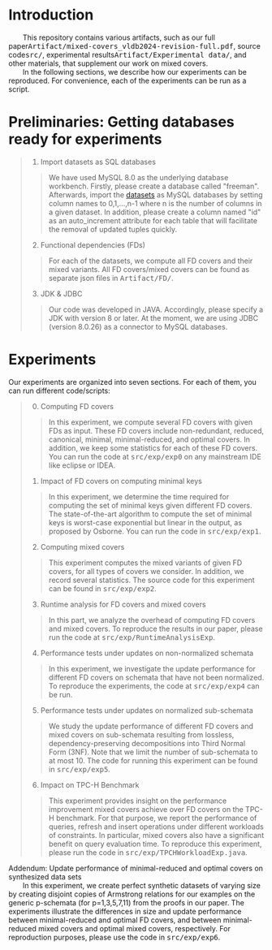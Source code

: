 # Introduction
&ensp;&ensp;&ensp;&ensp;This repository contains various artifacts, such as our full paper<kbd>Artifact/mixed-covers_vldb2024-revision-full.pdf</kbd>, source code<kbd>src/</kbd>, experimental results<kbd>Artifact/Experimental data/</kbd>, and other materials, that supplement our work on mixed covers.\
&ensp;&ensp;&ensp;&ensp;In the following sections, we describe how our experiments can be reproduced. For convenience, each of the experiments can be run as a script.
# Preliminaries: Getting databases ready for experiments
> 1. Import datasets as SQL databases
>> We have used MySQL 8.0 as the underlying database workbench. Firstly, please create a database called "freeman". Afterwards, import the [datasets](https://drive.google.com/drive/folders/1RIO8hRNNwvTn0DU5tuazYWpsaIEtr7ch?usp=sharing) as MySQL databases by setting column names to 0,1,...,n-1 where n is the number of columns in a given dataset. In addition, please create a column named "id" as an auto_increment attribute for each table that will facilitate the removal of updated tuples quickly.
>2. Functional dependencies (FDs)
>> For each of the datasets, we compute all FD covers and their mixed variants. All FD covers/mixed covers can be found as separate json files in <kbd>Artifact/FD/</kbd>.
>3. JDK & JDBC
>> Our code was developed in JAVA. Accordingly, please specify a JDK with version 8 or later. At the moment, we are using JDBC (version 8.0.26) as a connector to MySQL databases.
# Experiments
Our experiments are organized into seven sections. For each of them, you can run different code/scripts:
> 0. Computing FD covers
>> In this experiment, we compute several FD covers with given FDs as input. These FD covers include non-redundant, reduced, canonical, minimal, minimal-reduced, and optimal covers. In addition, we keep some statistics for each of these FD covers. You can run the code at <kbd>src/exp/exp0</kbd> on any mainstream IDE like eclipse or IDEA.
> 1. Impact of FD covers on computing minimal keys
>> In this experiment, we determine the time required for computing the set of minimal keys given different FD covers. The state-of-the-art algorithm to compute the set of minimal keys is worst-case exponential but linear in the output, as proposed by Osborne. You can run the code in <kbd>src/exp/exp1</kbd>.
> 2. Computing mixed covers
>> This experiment computes the mixed variants of given FD covers, for all types of covers we consider. In addition, we record several statistics. The source code for this experiment can be found in <kbd>src/exp/exp2</kbd>.
> 3. Runtime analysis for FD covers and mixed covers
>> In this part, we analyze the overhead of computing FD covers and mixed covers. To reproduce the results in our paper, please run the code at <kbd>src/exp/RuntimeAnalysisExp</kbd>.
> 4. Performance tests under updates on non-normalized schemata
>> In this experiment, we investigate the update performance for different FD covers on schemata that have not been normalized. To reproduce the experiments, the code at <kbd>src/exp/exp4</kbd> can be run.
> 5. Performance tests under updates on normalized sub-schemata
>> We study the update performance of different FD covers and mixed covers on sub-schemata resulting from lossless, dependency-preserving decompositions into Third Normal Form (3NF). Note that we limit the number of sub-schemata to at most 10. The code for running this experiment can be found in <kbd>src/exp/exp5</kbd>.
> 6. Impact on TPC-H Benchmark
>> This experiment provides insight on the performance improvement mixed covers achieve over FD covers on the TPC-H benchmark. For that purpose, we report the performance of queries, refresh and insert operations under different workloads of constraints. In particular, mixed covers also have a significant benefit on query evaluation time. To reproduce this experiment, please run the code in <kbd>src/exp/TPCHWorkloadExp.java</kbd>.

Addendum: Update performance of minimal-reduced and optimal covers on synthesized data sets\
&ensp;&ensp;&ensp;&ensp;In this experiment, we create perfect synthetic datasets of varying size by creating disjoint copies of Armstrong relations for our examples on the generic p-schemata (for p=1,3,5,7,11) from the proofs in our paper. The experiments illustrate the differences in size and update performance between minimal-reduced and optimal FD covers, and between minimal-reduced mixed covers and optimal mixed covers, respectively. For reproduction purposes, please use the code in <kbd>src/exp/exp6</kbd>.
